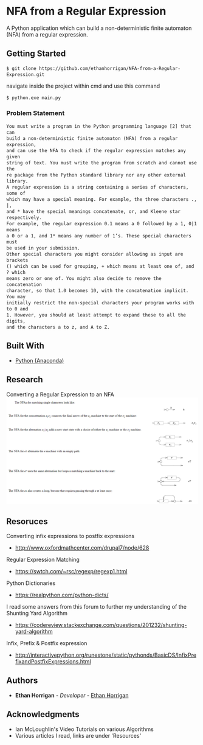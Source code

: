 
# NFA from a Regular Expression

A Python application which can build a non-deterministic finite automaton (NFA) from a regular expression.

## Getting Started

```
$ git clone https://github.com/ethanhorrigan/NFA-from-a-Regular-Expression.git
```

navigate inside the project within cmd and use this command
```
$ python.exe main.py
```

### Problem Statement

```
You must write a program in the Python programming language [2] that can
build a non-deterministic finite automaton (NFA) from a regular expression,
and can use the NFA to check if the regular expression matches any given
string of text. You must write the program from scratch and cannot use the
re package from the Python standard library nor any other external library.
A regular expression is a string containing a series of characters, some of
which may have a special meaning. For example, the three characters ., |,
and * have the special meanings concatenate, or, and Kleene star respectively.
For example, the regular expression 0.1 means a 0 followed by a 1, 0|1 means
a 0 or a 1, and 1* means any number of 1’s. These special characters must
be used in your submission.
Other special characters you might consider allowing as input are brackets
() which can be used for grouping, + which means at least one of, and ? which
means zero or one of. You might also decide to remove the concatenation
character, so that 1.0 becomes 10, with the concatenation implicit. You may
initially restrict the non-special characters your program works with to 0 and
1. However, you should at least attempt to expand these to all the digits,
and the characters a to z, and A to Z.
```


## Built With

* [Python (Anaconda)](https://www.anaconda.com/distribution/)


## Research

Converting a Regular Expression to an NFA
![alt text](https://github.com/ethanhorrigan/NFA-from-a-Regular-Expression/blob/master/research/RegularExpressionToNFA.PNG "Convert Regular Expression to NFA")

## Resoruces
Converting infix expressions to postfix expressions
- http://www.oxfordmathcenter.com/drupal7/node/628

Regular Expression Matching
- https://swtch.com/~rsc/regexp/regexp1.html

Python Dictionaries
- https://realpython.com/python-dicts/

I read some answers from this forum to further my understanding of the Shunting Yard Algorithm
- https://codereview.stackexchange.com/questions/201232/shunting-yard-algorithm

Infix, Prefix & Postfix expression
- http://interactivepython.org/runestone/static/pythonds/BasicDS/InfixPrefixandPostfixExpressions.html

## Authors

* **Ethan Horrigan** - *Developer* - [Ethan Horrigan](https://github.com/ethanhorrigan)

## Acknowledgments

* Ian McLoughlin's Video Tutorials on various Algorithms
* Various articles I read, links are under 'Resources'
